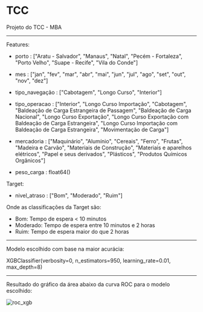 # TCC
Projeto do TCC - MBA

----------------------------------------------------------------------

Features:

  - porto : ["Aratu - Salvador", "Manaus", "Natal", "Pecém - Fortaleza", "Porto Velho", "Suape - Recife", "Vila do Conde"]
  
  - mes : ["jan", "fev", "mar", "abr", "mai", "jun", "jul", "ago", "set", "out", "nov", "dez"]
    
  - tipo_navegação : ["Cabotagem", "Longo Curso", "Interior"]
    
  - tipo_operacao : ["Interior", "Longo Curso Importação", "Cabotagem", "Baldeação de Carga Estrangeira de Passagem", "Baldeação de Carga Nacional", "Longo Curso Exportação", "Longo Curso Exportação com Baldeação de Carga Estrangeira", "Longo Curso Importação com Baldeação de Carga Estrangeira", "Movimentação de Carga"]
    
  - mercadoria : ["Maquinário", "Alumínio", "Cereais", "Ferro", "Frutas", "Madeira e Carvão", "Materiais de Construção", "Materiais e aparelhos elétricos", "Papel e seus derivados", "Plásticos", "Produtos Químicos Orgânicos"]
    
  - peso_carga : float64()


Target:


  - nivel_atraso : ["Bom", "Moderado", "Ruim"]


Onde as classificações da Target são:

  - Bom: Tempo de espera < 10 minutos
  - Moderado: Tempo de espera entre 10 minutos e 2 horas
  - Ruim: Tempo de espera maior do que 2 horas


-----------------------------------------------------------------------------

Modelo escolhido com base na maior acurácia:

XGBClassifier(verbosity=0, n_estimators=950, learning_rate=0.01, max_depth=8)

-----------------------------------------------------------------------------

Resultado do gráfico da área abaixo da curva ROC para o modelo escolhido:

![roc_xgb](https://github.com/user-attachments/assets/92732b72-42de-4140-9d24-8ef5517f160b)
